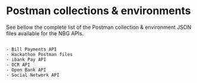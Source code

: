 # Postman collections & environments
See bellow the complete list of the Postman collection & environment JSON files available for the NBG APIs.
```

- Bill Payments API 
- Hackathon Postman files
- ibank Pay API
- OCR API
- Open Bank API 
- Social Network API
  
```

